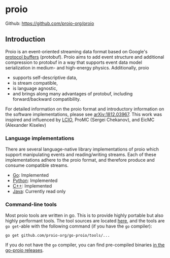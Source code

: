 # proio
Github: https://github.com/proio-org/proio

## Introduction
Proio is an event-oriented streaming data format based on Google's [protocol
buffers](https://developers.google.com/protocol-buffers/) (protobuf).  Proio
aims to add event structure and additional compression to protobuf in a way
that supports event data model serialization in medium- and high-energy
physics.  Additionally, proio
* supports self-descriptive data,
* is stream compatible,
* is language agnostic,
* and brings along many advantages of protobuf, including forward/backward
  compatibility.

For detailed information on the proio format and introductory information on
the software implementations, please see
[arXiv:1812.03967](https://arxiv.org/abs/1812.03967).  This work was inspired
and influenced by [LCIO](https://github.com/iLCSoft/LCIO), ProMC (Sergei
Chekanov), and EicMC (Alexander Kiselev)

### Language implementations
There are several language-native library implementations of proio which
support manipulating events and reading/writing streams.  Each of these
implementations adhere to the proio format, and therefore produce and consume
compatible streams.

* [Go](https://github.com/proio-org/go-proio): Implemented
* [Python](https://github.com/proio-org/py-proio): Implemented
* [C++](https://github.com/proio-org/cpp-proio): Implemented
* [Java](https://github.com/proio-org/java-proio): Currently read only
  
### Command-line tools
Most proio tools are written in go.  This is to provide highly portable but
also highly performant tools.  The tool sources are located
[here](https://github.com/proio-org/go-proio/tree/master/tools), and the tools
are `go get`-able with the following command (if you have the `go` compiler):
```shell
go get github.com/proio-org/go-proio/tools/...
```

If you do not have the `go` compiler, you can find pre-compiled binaries [in
the go-proio releases](https://github.com/proio-org/go-proio/releases).
